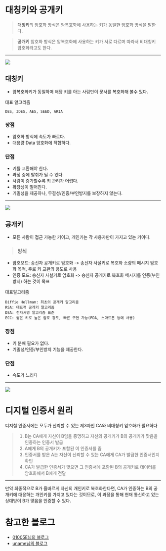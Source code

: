 # 대칭키와 공개키

> **대칭키**의 암호화 방식은 암복호화에 사용하는 키가 동일한 암호화 방식을 말한다.

> **공개키** 암호화 방식은 암복호화에 사용하는 키가 서로 다르며 따라서 비대칭키 암호화라고도 한다.

---

![](https://velog.velcdn.com/images/blooper20/post/0412a7a1-05cb-4ae8-9d99-7dd7a900e256/image.png)

## 대칭키

- 암복호화키가 동일하며 해당 키를 아는 사람만이 문서를 복호화해 볼수 있다.

대표 알고리즘

```
DES, 3DES, AES, SEED, ARIA
```

### 장점

- 암호화 방식에 속도가 빠르다.
- 대용량 Data 암호화에 적합하다.

### 단점

- 키를 교환해야 한다.
- 과정 중에 탈취가 될 수 있다.
- 사람이 증가할수록 키 관리가 어렵다.
- 확장성이 떨어진다.
- 기밀성을 제공하나, 무결성/인증/부인방지를 보장하지 않는다.

---

![](https://velog.velcdn.com/images/blooper20/post/cbc62307-a336-475a-b5d4-4fb6b22bacce/image.png)

## 공개키

- 모든 사람이 접근 가능한 키이고, 개인키는 각 사용자만이 가지고 있는 키이다.

> ### 방식

- 암호모드: 송신자 공개키로 암호화 -> 송신자 사설키로 복호화
  소량의 메시지 암호화 목적, 주로 키 교환의 용도로 사용
- 인증 모드: 송신자 사설키로 암호화 -> 송신자 공개키로 복호화
  메시지를 인증(부인방지) 하는 것이 목표

대표알고리즘

```
Diffie Hellman: 최초의 공개키 알고리즘
RSA: 대표적 공개키 알고리즘
DSA: 전자서명 알고리즘 표준
ECC: 짧은 키로 높은 암호 강도, 빠른 구현 가능(PDA, 스마트폰 등에 사용)
```

### 장점

- 키 분배 필요가 없다.
- 기밀성/인증/부인방지 기능을 제공한다.

### 단점

- 속도가 느리다

---

![](https://velog.velcdn.com/images/blooper20/post/4170af60-69a1-4c7b-9c78-33b244e42aea/image.png)

# 디지털 인증서 원리

디지철 인증서에는 모두가 신뢰할 수 있는 제3자인 CA와 비대칭키 암호화가 필요하다

> 1. B는 CA에게 자신이 B임을 증명하고 자신의 공개키가 B의 공개키가 맞음을 인증하는 인증서 발급
> 2. A에게 B의 공개키가 포함된 이 인증서를 줌
> 3. 인증서를 받은 A는 자신이 신뢰할 수 있는 CA에게 CA가 발급한 인증서인지 확인
> 4. CA가 발급한 인증서가 맞으면 그 인증서에 포함된 B의 공개키로 데이터를 암호화해서 B에게 전달

---

만약 최종적으로 B가 올바르게 자신의 개인키로 복호화한다면,
CA가 인증하는 B의 공개키에 대응하는 개인키를 가지고 있다는 것이므로,
이 과정을 통해 현재 통신하고 있는 상대방이 B가 맞음을 인증할 수 있다.

# 참고한 블로그

- [01005E님의 블로그](https://velog.io/@gs0351/%EB%8C%80%EC%B9%AD%ED%82%A4-vs-%EA%B3%B5%EA%B0%9C%ED%82%A4%EB%B9%84%EB%8C%80%EC%B9%AD%ED%82%A4)
- [uname님의 블로그](https://www.uname.in/129)
